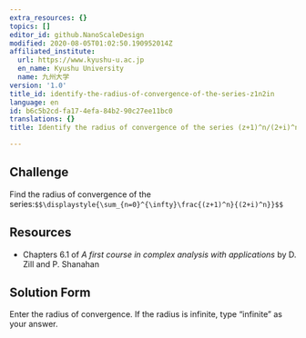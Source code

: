 ```yaml
---
extra_resources: {}
topics: []
editor_id: github.NanoScaleDesign
modified: 2020-08-05T01:02:50.190952014Z
affiliated_institute:
  url: https://www.kyushu-u.ac.jp
  en_name: Kyushu University
  name: 九州大学
version: '1.0'
title_id: identify-the-radius-of-convergence-of-the-series-z1n2in
language: en
id: b6c5b2cd-fa17-4efa-84b2-90c27ee11bc0
translations: {}
title: Identify the radius of convergence of the series (z+1)^n/(2+i)^n

---
```


## Challenge
Find the radius of convergence of the series:`$$\displaystyle{\sum_{n=0}^{\infty}\frac{(z+1)^n}{(2+i)^n}}$$`

## Resources
- Chapters 6.1 of *A first course in complex analysis with applications* by D. Zill and P. Shanahan


## Solution Form
Enter the radius of convergence.
If the radius is infinite, type “infinite” as your answer.